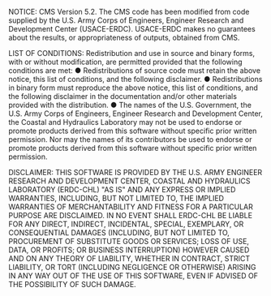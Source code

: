 NOTICE:
CMS Version 5.2.  The CMS code has been modified from code supplied by the U.S. Army Corps
of Engineers, Engineer Research and Development Center (USACE-ERDC).  USACE-ERDC makes no
guarantees about the results, or appropriateness of outputs, obtained from CMS.  

LIST OF CONDITIONS:
Redistribution and use in source and binary forms, with or without modification, are
permitted provided that the following conditions are met:
● Redistributions of source code must retain the above notice, this list of conditions, and
the following disclaimer.
● Redistributions in binary form must reproduce the above notice, this list of conditions,
and the following disclaimer in the documentation and/or other materials provided with the
distribution.
● The names of the U.S. Government, the U.S. Army Corps of Engineers, Engineer Research and
Development Center, the Coastal and Hydraulics Laboratory may not be used to endorse or
promote products derived from this software without specific prior written permission.  Nor
may the names of its contributors be used to endorse or promote products derived from this
software without specific prior written permission.

DISCLAIMER:
THIS SOFTWARE IS PROVIDED BY THE U.S. ARMY ENGINEER RESEARCH AND DEVELOPMENT CENTER, COASTAL
AND HYDRAULICS LABORATORY (ERDC-CHL) "AS IS" AND ANY EXPRESS OR IMPLIED WARRANTIES,
INCLUDING, BUT NOT LIMITED TO, THE IMPLIED WARRANTIES OF MERCHANTABILITY AND FITNESS FOR A
PARTICULAR PURPOSE ARE DISCLAIMED. IN NO EVENT SHALL ERDC-CHL BE LIABLE FOR ANY DIRECT,
INDIRECT, INCIDENTAL, SPECIAL, EXEMPLARY, OR CONSEQUENTIAL DAMAGES (INCLUDING, BUT NOT
LIMITED TO, PROCUREMENT OF SUBSTITUTE GOODS OR SERVICES; LOSS OF USE, DATA, OR PROFITS; OR
BUSINESS INTERRUPTION) HOWEVER CAUSED AND ON ANY THEORY OF LIABILITY, WHETHER IN CONTRACT,
STRICT LIABILITY, OR TORT (INCLUDING NEGLIGENCE OR OTHERWISE) ARISING IN ANY WAY OUT OF THE
USE OF THIS SOFTWARE, EVEN IF ADVISED OF THE POSSIBILITY OF SUCH DAMAGE.
